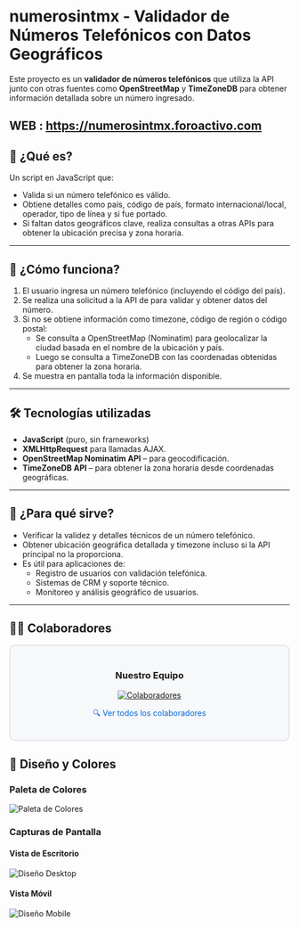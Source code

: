 # numerosintmx - Validador de Números Telefónicos con Datos Geográficos 

Este proyecto es un **validador de números telefónicos** que utiliza la API junto con otras fuentes como **OpenStreetMap** y **TimeZoneDB** para obtener información detallada sobre un número ingresado.

WEB : 
https://numerosintmx.foroactivo.com
---

## 🚀 ¿Qué es?

Un script en JavaScript que:
- Valida si un número telefónico es válido.
- Obtiene detalles como país, código de país, formato internacional/local, operador, tipo de línea y si fue portado.
- Si faltan datos geográficos clave, realiza consultas a otras APIs para obtener la ubicación precisa y zona horaria.

---

## 🔧 ¿Cómo funciona?

1. El usuario ingresa un número telefónico (incluyendo el código del país).
2. Se realiza una solicitud a la API de para validar y obtener datos del número.
3. Si no se obtiene información como timezone, código de región o código postal:
   - Se consulta a OpenStreetMap (Nominatim) para geolocalizar la ciudad basada en el nombre de la ubicación y país.
   - Luego se consulta a TimeZoneDB con las coordenadas obtenidas para obtener la zona horaria.
4. Se muestra en pantalla toda la información disponible.

---

## 🛠️ Tecnologías utilizadas

- **JavaScript** (puro, sin frameworks)
- **XMLHttpRequest** para llamadas AJAX.
- **OpenStreetMap Nominatim API** – para geocodificación.
- **TimeZoneDB API** – para obtener la zona horaria desde coordenadas geográficas.

---

## 📌 ¿Para qué sirve?

- Verificar la validez y detalles técnicos de un número telefónico.
- Obtener ubicación geográfica detallada y timezone incluso si la API principal no la proporciona.
- Es útil para aplicaciones de:
  - Registro de usuarios con validación telefónica.
  - Sistemas de CRM y soporte técnico.
  - Monitoreo y análisis geográfico de usuarios.

---
## 👨‍💻 Colaboradores

<div align="center" style="border: 2px solid #e1e4e8; border-radius: 10px; padding: 20px; background: #f6f8fa;">

### Nuestro Equipo

[![Colaboradores](https://contrib.rocks/image?repo=AvastrOficial/numerosintmx&columns=8&anon=0&padding=8&size=55&spacing=3&square=true)](https://github.com/AvastrOficial/numerosintmx/graphs/contributors)

<p style="color: #586069; font-size: 14px; margin-top: 10px;">
    <a href="https://github.com/AvastrOficial/numerosintmx/graphs/contributors" style="text-decoration: none; color: #0366d6;">
        🔍 Ver todos los colaboradores
    </a>
</p>

</div>

## 🎨 Diseño y Colores

### Paleta de Colores
![Paleta de Colores](https://github.com/user-attachments/assets/f93d8181-ce8f-4a43-bd55-55fc00e8492c)

### Capturas de Pantalla

#### Vista de Escritorio
![Diseño Desktop](https://github.com/user-attachments/assets/bbbea7dc-f8ee-455d-b0fd-f573b659a282)

#### Vista Móvil
![Diseño Mobile](https://github.com/user-attachments/assets/92a551c5-8c64-4568-af71-ad12244982d8)

